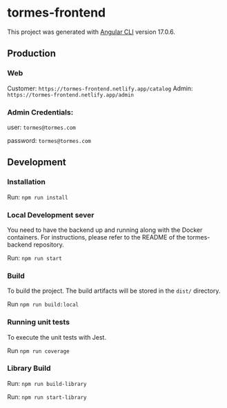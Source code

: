 # tormes-frontend

This project was generated with [Angular CLI](https://github.com/angular/angular-cli) version 17.0.6.


## Production

### Web

Customer: `https://tormes-frontend.netlify.app/catalog`
Admin: `https://tormes-frontend.netlify.app/admin`

### Admin Credentials:

user: `tormes@tormes.com`

password: `tormes@tormes.com`



## Development

### Installation

Run: `npm run install`

### Local Development sever
You need to have the backend up and running along with the Docker containers. For instructions, please refer to the README of the tormes-backend repository.

Run: `npm run start`

### Build
To build the project. The build artifacts will be stored in the `dist/` directory.

Run `npm run build:local` 

### Running unit tests
To execute the unit tests with Jest.

Run `npm run coverage` 

### Library Build

Run: `npm run build-library`

Run: `npm run start-library`
